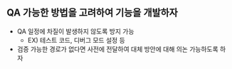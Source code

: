 ## QA 가능한 방법을 고려하여 기능을 개발하자
- QA 일정에 차질이 발생하지 않도록 방지 가능
    - EX) 테스트 코드, 디버그 모드 설정 등
- 검증 가능한 경로가 없다면 사전에 전달하여 대체 방안에 대해 의논 가능하도록 하자
